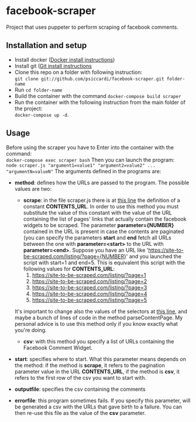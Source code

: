# facebook-scraper
Project that uses puppeter to perform scraping of facebook comments.

## Installation and setup
* Install docker ([Docker install instructions](https://docs.docker.com/install/))
* Install git ([Git install instructions](https://gist.github.com/derhuerst/1b15ff4652a867391f03)
* Clone this repo on a folder with following instruction:\
  `git clone git://github.com/psiccardi/facebook-scraper.git folder-name`
* Run `cd folder-name`
* Build the container with the command `docker-compose build scraper`
* Run the container with the following instruction from the main folder of the project:\
  `docker-compose up -d`.

## Usage
Before using the scraper you have to Enter into the container with the command:\
`docker-compose exec scraper bash`
Then you can launch the program:\
`node scraper.js "argument1=value1" "argument2=value2" ... "argumentN=valueN"`
The arguments defined in the programs are:
* **method**: defines how the URLs are passed to the program. The possible values are two:
  * **scrape**: in the file scraper.js there is at [this line](https://github.com/psiccardi/facebook-scraper/blob/master/app/scraper.js#L35) the definition of a constant **CONTENTS_URL**.
  In order to use this method you must substitute the value of this constant with the value of the URL containing the list of pages' links that actually contain the facebook widgets to be scraped. The parameter **parameter={NUMBER}** contained in the URL is present in case the contents are paginated (you can specify the parameters **start** and **end** fetch all URLs between the one with **parameter=\<start\>** to the URL with **parameter=\<end\>**.
Suppose you have an URL like 'https://site-to-be-scraped.com/listing/?page={NUMBER}' and you launched the script with start=1 and end=5. This is equivalent this script with the following values for **CONTENTS_URL**:
    1. https://site-to-be-scraped.com/listing/?page=1
    2. https://site-to-be-scraped.com/listing/?page=2
    3. https://site-to-be-scraped.com/listing/?page=3
    4. https://site-to-be-scraped.com/listing/?page=4
    5. https://site-to-be-scraped.com/listing/?page=5

  It's important to change also the values of the selectors at [this line](https://github.com/psiccardi/facebook-scraper/blob/master/app/lib/utils.js#L633), and maybe a bunch of lines of code in the method parseContentPage.
  My personal advice is to use this method only if you know exactly what you're doing. 
  * **csv**: with this method you specify a list of URLs containing the Facebook Comment Widget.
* **start**: specifies where to start. What this parameter means depends on the method: if the method is **scrape**, it refers to the pagination parameter value in the URL **CONTENTS_URL**, if the method is **csv**, it refers to the first row of the csv you want to start with.
* **outputfile**: specifies the csv containing the comments
* **errorfile**: this program sometimes fails. If you specify this parameter, will be generated a csv with the URLs that gave birth to a failure. You can then re-use this file as the value of the **csv** parameter.
